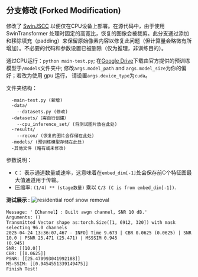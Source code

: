 ## 分支修改 (Forked Modification)
修改了 [SwinJSCC](https://github.com/semcomm/SwinJSCC) 以便仅在CPU设备上部署。在源代码中，由于使用 SwinTransformer 处理时固定的高宽比，恢复的图像会被裁剪。此分支通过添加和移除填充（padding）来保留原始像素内容以修复此问题（但计算量会略微有所增加）。不必要的代码和参数设置已被删除（仅为推理，非训练目的）。

通过CPU运行：```python main-test.py```; 在[Google Drive](https://drive.google.com/drive/folders/1_EouRY4yYvMCtamX2ReBzEd5YBQbyesc?usp=sharing)下载由官方提供的预训练模型于```/models```文件夹中; 修改```args.model_path``` and ```args.model_size```为你的偏好；若改为使用 gpu 运行， 请设置```args.device_type```为```cuda```。

文件夹结构：
```
  -main-test.py (新增)
  -data/
    --datasets.py (修改)
  -datasets/（需自行创建）
    --cpu_inference_set/ (将测试图片放在此处)
  -results/
    --recon/ (恢复的图片会存储在此处)
  -models/ (预训练模型存储在此处)
  -其他文件 (略有或未修改)
```

参数说明： 
- ```C```： 表示通道数量或速率，这意味着在```embed_dim[-1]```处会保存前C个特征图最大值通道用于传输。
- 压缩率: ```(1/4) ** (stage数量)``` 乘以 ```C/3 (C is from embed_dim[-1])```.

<b>测试展示 :</b>
![residential roof snow removal](https://github.com/user-attachments/assets/ae42ebfa-95bc-4320-8c50-d6cbbda92b8f)
```
Message: '【Channel】: Built awgn channel, SNR 10 dB.'
Arguments: ()
Transmitted Vector shape as:torch.Size([1, 6912, 320]) with mask selecting 96.0 channels
2025-04-24 13:36:07,467 - INFO] Time 9.673 | CBR 0.0625 (0.0625) | SNR 10.0 | PSNR 25.471 (25.471) | MSSSIM 0.945 
(0.945)
SNR: [[10.0]]
CBR: [[0.0625]]
PSNR: [[25.470993041992188]]
MS-SSIM: [[0.9454551339149475]]
Finish Test!
```
